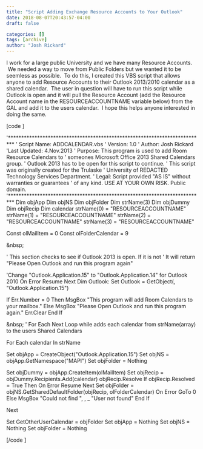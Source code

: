 ```yaml
---
title: "Script Adding Exchange Resource Accounts to Your Outlook"
date: 2018-08-07T20:43:57-04:00
draft: false

categories: []
tags: [archive]
author: "Josh Rickard"
---
```

I work for a large public University and we have many Resource Accounts.  We needed a way to move from Public Folders but we wanted it to be seemless as possible.  To do this, I created this VBS script that allows anyone to add Resource Accounts to their Outlook 2013/2010 calendar as a shared calendar.  The user in question will have to run this script while Outlook is open and it will pull the Resource Account (add the Resource Account name in the RESOURCEACCOUNTNAME variable below) from the GAL and add it to the users calendar.  I hope this helps anyone interested in doing the same.

[code
                    ]

'**************************************************************************
' Script Name: ADDCALENDAR.vbs
' Version: 1.0
' Author: Josh Rickard
'Last Updated: 4.Nov.2013
' Purpose: This program is used to add Room Resource Calendars to
' someones Microsoft Office 2013 Shared Calendars group.
' Outlook 2013 has to be open for this script to continue.
' This script was originally created for the Trulaske
' University of REDACTED Technology Services Department.
' Legal: Script provided &quot;AS IS&quot; without warranties or guarantees
' of any kind. USE AT YOUR OWN RISK. Public domain.
'**************************************************************************
 Dim objApp
 Dim objNS
 Dim objFolder
 Dim strName(3)
 Dim objDummy
 Dim objRecip
 Dim calendar
 strName(0) = &quot;RESOURCEACCOUNTNAME&quot;
 strName(1) = &quot;RESOURCEACCOUNTNAME&quot;
 strName(2) = &quot;RESOURCEACCOUNTNAME&quot;
 strName(3) = &quot;RESOURCEACCOUNTNAME&quot;

Const olMailItem = 0
 Const olFolderCalendar = 9

&amp;nbsp;

' This section checks to see if Outlook 2013 is open. If it is not
' It will return &quot;Please Open Outlook and run this program again&quot;

'Change &quot;Outlook.Application.15&quot; to &quot;Outlook.Application.14&quot; for Outlook 2010
On Error Resume Next
Dim Outlook: Set Outlook = GetObject(, &quot;Outlook.Application.15&quot;)

If Err.Number = 0 Then
 MsgBox &quot;This program will add Room Calendars to your mailbox.&quot;
Else
 MsgBox &quot;Please Open Outlook and run this program again.&quot;
 Err.Clear
End If

&amp;nbsp;
' For Each Next Loop while adds each calendar from strName(array) to the users Shared Calendars

For Each calendar In strName

Set objApp = CreateObject(&quot;Outlook.Application.15&quot;)
 Set objNS = objApp.GetNamespace(&quot;MAPI&quot;)
 Set objFolder = Nothing

 Set objDummy = objApp.CreateItem(olMailItem)
 Set objRecip = objDummy.Recipients.Add(calendar)
 objRecip.Resolve
 If objRecip.Resolved = True Then
 On Error Resume Next
 Set objFolder = objNS.GetSharedDefaultFolder(objRecip, olFolderCalendar)
 On Error GoTo 0
 Else
 MsgBox &quot;Could not find &quot;,
                    , _
 &quot;User not found&quot;
 End If

 Next

 Set GetOtherUserCalendar = objFolder
 Set objApp = Nothing
 Set objNS = Nothing
 Set objFolder = Nothing

[/code
                    ]

